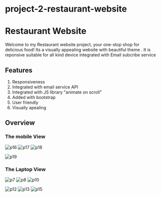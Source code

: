 # project-2-restaurant-website
<h1>Restaurant Website</h1>
  <p>Welcome to my Restaurant website project, your one-stop shop for delicious food! Its a visually appealing website with beautiful theme . It is reponsive suitable for all kind device integrated with Email subcribe service</p>

  <h2>Features</h2>
  <ol>
    <li>Responsiveness</li>
    <li>Integrated with email service API</li>
    <li>Integrated with JS library "animate on scroll"</li>
    <li>Added with bootstrap</li>
    <li>User friendly</li>
    <li>Visually apealing</li>
  </ol>

  <h2>Overview</h2>

  <h3>The mobile View</h3>


![p16](https://github.com/tasbeeha000/project-2-restaurant-website/assets/137652796/f1e02d08-2f15-4a16-b7af-ef68cd29e235)
![p17](https://github.com/tasbeeha000/project-2-restaurant-website/assets/137652796/594fba9f-8a26-49bb-9976-eedb891b4911)
![p18](https://github.com/tasbeeha000/project-2-restaurant-website/assets/137652796/4a9a1fb8-b4fd-4293-965b-16ac0da7685e)

![p19](https://github.com/tasbeeha000/project-2-restaurant-website/assets/137652796/666f9165-2380-443c-bbb5-82a8d45e1e16)

  <h3>The Laptop View</h3>

![p7](https://github.com/tasbeeha000/project-2-restaurant-website/assets/137652796/3b43de44-0b6e-4409-8304-97f4d143683c)
![p8](https://github.com/tasbeeha000/project-2-restaurant-website/assets/137652796/9a409e30-eafe-48e1-a736-83679fac44a2)
![p10](https://github.com/tasbeeha000/project-2-restaurant-website/assets/137652796/3955deff-13de-40e9-be81-bf7cbff95e3f)


![p12](https://github.com/tasbeeha000/project-2-restaurant-website/assets/137652796/758c40fb-0d54-450f-985e-c7d23ab70ba0)
![p13](https://github.com/tasbeeha000/project-2-restaurant-website/assets/137652796/40461365-2652-4bcb-993a-4462776be434)
![p15](https://github.com/tasbeeha000/project-2-restaurant-website/assets/137652796/aff70ec4-4d26-4c46-986a-f28ad702f80c)

